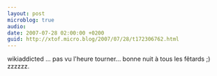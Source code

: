 ```yaml
---
layout: post
microblog: true
audio: 
date: 2007-07-28 02:00:00 +0200
guid: http://xtof.micro.blog/2007/07/28/t172306762.html
---
```

wikiaddicted ...  pas vu l'heure tourner...   bonne nuit à tous les fêtards ;) zzzzzz.
